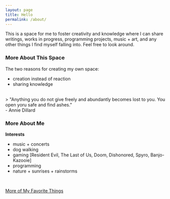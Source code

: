 ```yaml
---
layout: page
title: Hello
permalink: /about/
---
```


This is a space for me to foster creativity and knowledge where I can share writings, works in progress, programming projects, music + art, and any other things I find myself falling into. Feel free to look around.


### More About This Space
The two reasons for creating my own space:

- creation instead of reaction<br>
- sharing knowledge

<br>
> "Anything you do not give freely and abundantly becomes lost to you. You open yoru safe and find ashes."<br>
	- Annie Dillard 

### More About Me

**Interests**

+ music + concerts <br>
+ dog walking <br>
+ gaming [Resident Evil, The Last of Us, Doom, Dishonored, Spyro, Banjo-Kazooie] <br>
+ programming <br>
+ nature + sunrises + rainstorms <br>
 <br>

[More of My Favorite Things](#)
